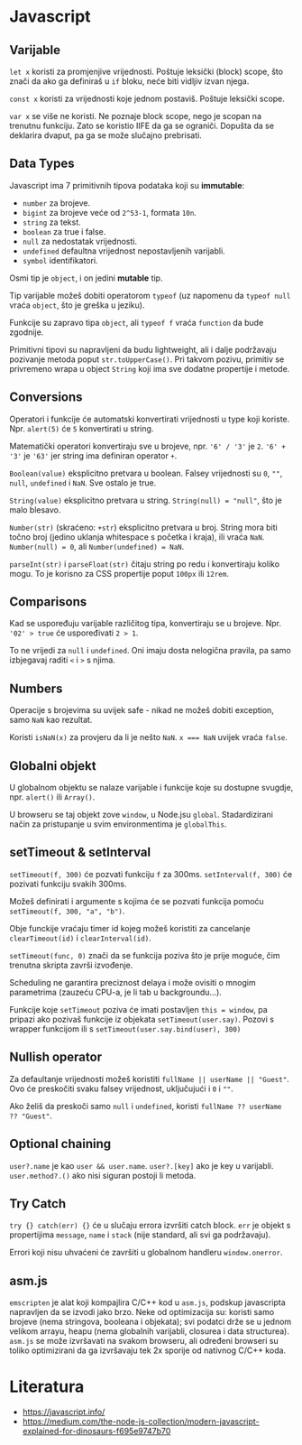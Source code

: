 # Javascript

## Varijable

`let x` koristi za promjenjive vrijednosti. Poštuje leksički (block) scope, što znači da ako ga definiraš u `if` bloku, neće biti vidljiv izvan njega.

`const x` koristi za vrijednosti koje jednom postaviš. Poštuje leksički scope.

`var x` se više ne koristi. Ne poznaje block scope, nego je scopan na trenutnu funkciju. Zato se koristio IIFE da ga se ograniči. Dopušta da se deklarira dvaput, pa ga se može slučajno prebrisati.

## Data Types

Javascript ima 7 primitivnih tipova podataka koji su **immutable**:
* `number` za brojeve.
* `bigint` za brojeve veće od `2^53-1`, formata `10n`.
* `string` za tekst.
* `boolean` za true i false.
* `null` za nedostatak vrijednosti.
* `undefined` defaultna vrijednost nepostavljenih varijabli.
* `symbol` identifikatori.

Osmi tip je `object`, i on jedini **mutable** tip.

Tip varijable možeš dobiti operatorom `typeof` (uz napomenu da `typeof null` vraća `object`, što je greška u jeziku).

Funkcije su zapravo tipa `object`, ali `typeof f` vraća `function` da bude zgodnije.

Primitivni tipovi su napravljeni da budu lightweight, ali i dalje podržavaju pozivanje metoda poput `str.toUpperCase()`. Pri takvom pozivu, primitiv se privremeno wrapa u object `String` koji ima sve dodatne propertije i metode.

## Conversions

Operatori i funkcije će automatski konvertirati vrijednosti u type koji koriste. Npr. `alert(5)` će `5` konvertirati u string.

Matematički operatori konvertiraju sve u brojeve, npr. `'6' / '3'` je `2`.
`'6' + '3'` je `'63'` jer string ima definiran operator `+`.

`Boolean(value)` eksplicitno pretvara u boolean.
Falsey vrijednosti su `0`, `""`, `null`, `undefined` i `NaN`. Sve ostalo je true.

`String(value)` eksplicitno pretvara u string.
`String(null) = "null"`, što je malo blesavo.

`Number(str)` (skraćeno: `+str`) eksplicitno pretvara u broj. String mora biti točno broj (jedino uklanja whitespace s početka i kraja), ili vraća `NaN`.
`Number(null) = 0`, ali `Number(undefined) = NaN`.

`parseInt(str)` i `parseFloat(str)` čitaju string po redu i konvertiraju koliko mogu. To je korisno za CSS propertije poput `100px` ili `12rem`.

## Comparisons

Kad se uspoređuju varijable različitog tipa, konvertiraju se u brojeve. Npr. `'02' > true` će uspoređivati `2 > 1`.

To ne vrijedi za `null` i `undefined`. Oni imaju dosta nelogična pravila, pa samo izbjegavaj raditi `<` i `>` s njima.

## Numbers

Operacije s brojevima su uvijek safe - nikad ne možeš dobiti exception, samo `NaN` kao rezultat.

Koristi `isNaN(x)` za provjeru da li je nešto `NaN`. `x === NaN` uvijek vraća `false`.

## Globalni objekt

U globalnom objektu se nalaze varijable i funkcije koje su dostupne svugdje, npr. `alert()` ili `Array()`.

U browseru se taj objekt zove `window`, u Node.jsu `global`. Stadardizirani način za pristupanje u svim environmentima je `globalThis`.

## setTimeout & setInterval

`setTimeout(f, 300)` će pozvati funkciju `f` za 300ms.
`setInterval(f, 300)` će pozivati funkciju svakih 300ms.

Možeš definirati i argumente s kojima će se pozvati funkcija pomoću
`setTimeout(f, 300, "a", "b")`.

Obje funckije vraćaju timer id kojeg možeš koristiti za cancelanje `clearTimeout(id)` i `clearInterval(id)`.

`setTimeout(func, 0)` znači da se funkcija poziva što je prije moguće, čim trenutna skripta završi izvođenje.

Scheduling ne garantira preciznost delaya i može ovisiti o mnogim parametrima (zauzeću CPU-a, je li tab u backgroundu...).

Funkcije koje `setTimeout` poziva će imati postavljen `this = window`, pa pripazi ako pozivaš funkcije iz objekata `setTimeout(user.say)`. Pozovi s wrapper funkcijom ili s `setTimeout(user.say.bind(user), 300)`

## Nullish operator

Za defaultanje vrijednosti možeš koristiti `fullName || userName || "Guest"`. Ovo će preskočiti svaku falsey vrijednost, uključujući i `0` i `""`.

Ako želiš da preskoči samo `null` i `undefined`, koristi `fullName ?? userName ?? "Guest"`.

## Optional chaining

`user?.name` je kao `user && user.name`.
`user?.[key]` ako je key u varijabli.
`user.method?.()` ako nisi siguran postoji li metoda.

## Try Catch

`try {} catch(err) {}` će u slučaju errora izvršiti catch block. `err` je objekt s propertijima `message`, `name` i `stack` (nije standard, ali svi ga podržavaju).

Errori koji nisu uhvaćeni će završiti u globalnom handleru `window.onerror`.

## asm.js

`emscripten` je alat koji kompajlira C/C++ kod u `asm.js`, podskup javascripta napravljen da se izvodi jako brzo. Neke od optimizacija su: koristi samo brojeve (nema stringova, booleana i objekata); svi podatci drže se u jednom velikom arrayu, heapu (nema globalnih varijabli, closurea i data structurea). `asm.js` se može izvršavati na svakom browseru, ali određeni browseri su toliko optimizirani da ga izvršavaju tek 2x sporije od nativnog C/C++ koda.

# Literatura

* https://javascript.info/
* https://medium.com/the-node-js-collection/modern-javascript-explained-for-dinosaurs-f695e9747b70
